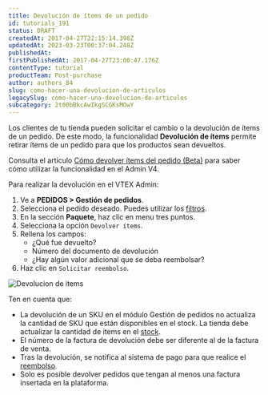 ```yaml
---
title: Devolución de ítems de un pedido
id: tutorials_191
status: DRAFT
createdAt: 2017-04-27T22:15:14.398Z
updatedAt: 2023-03-23T00:37:04.248Z
publishedAt: 
firstPublishedAt: 2017-04-27T23:00:47.176Z
contentType: tutorial
productTeam: Post-purchase
author: authors_84
slug: como-hacer-una-devolucion-de-articulos
legacySlug: como-hacer-una-devolucion-de-articulos
subcategory: 2t00bBkcAwIkgSCGKsMOwY
---
```


Los clientes de tu tienda pueden solicitar el cambio o la devolución de ítems de un pedido. De este modo, la funcionalidad **Devolución de ítems** permite retirar ítems de un pedido para que los productos sean devueltos.

<div class = "alert alert-info">
Consulta el artículo <a href="https://help.vtex.com/es/tutorial/como-devolver-itens-do-pedido-beta--2bSNWwD0g8fcUmuupLao9i">Cómo devolver ítems del pedido (Beta)</a> para saber cómo utilizar la funcionalidad en el Admin V4.
</div>

Para realizar la devolución en el VTEX Admin:

1. Ve a **PEDIDOS > Gestión de pedidos**.
2. Selecciona el pedido deseado. Puedes utilizar los [filtros](https://help.vtex.com/es/tutorial/como-filtrar-pedidos--tutorials_192).
3. En la sección **Paquete**, haz clic en <i class="fas fa-ellipsis-v"></i> menu tres puntos.
4. Selecciona la opción `Devolver ítems`.
5. Rellena los campos:
    * ¿Qué fue devuelto?
    * Número del documento de devolución
    * ¿Hay algún valor adicional que se deba reembolsar?
6. Haz clic en `Solicitar reembolso`.

![Devolucion de items](https://drive.google.com/uc?export=download&id=1kZVs7Kq2zTOGz8KxkT_Y8LqnObagdi4f)

<div class="alert alert-warning">
Ten en cuenta que:
<ul>
<li>La devolución de un SKU en el módulo Gestión de pedidos no actualiza la cantidad de SKU que están disponibles en el stock. La tienda debe actualizar la cantidad de ítems en el <a href="https://help.vtex.com/es/tutorial/gerenciar-itens-em-estoque--tutorials_139">stock</a>.</li>
<li>El número de la factura de devolución debe ser diferente al de la factura de venta.</li>
<li>Tras la devolución, se notifica al sistema de pago para que realice el <a href="https://help.vtex.com/es/tutorial/como-funciona-estorno-quando-ha-devolucao-do-item">reembolso</a>.</li>
<li>Solo es posible devolver pedidos que tengan al menos una factura insertada en la plataforma.</li>
</ul>
</div>
